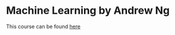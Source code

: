 # Machine Learning by Andrew Ng

This course can be found [here](https://www.coursera.org/learn/machine-learning/)
